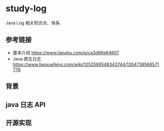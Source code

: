 # study-log #
Java Log 相关知识点、体系




## 参考链接 ##

- 基本介绍 https://www.jianshu.com/p/ca3d96e64607 
- Java 原生日志 https://www.liaoxuefeng.com/wiki/1252599548343744/1264738568571776



## 背景



## java 日志 API

## 开源实现







##  ##
